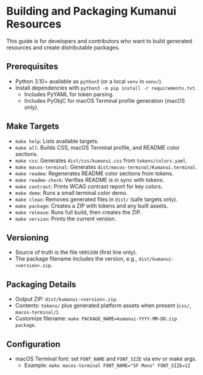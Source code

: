 # Building and Packaging Kumanui Resources

This guide is for developers and contributors who want to build generated resources and create distributable packages.

## Prerequisites

- Python 3.10+ available as `python3` (or a local `venv` in `venv/`).
- Install dependencies with `python3 -m pip install -r requirements.txt`.
  - Includes PyYAML for token parsing.
  - Includes PyObjC for macOS Terminal profile generation (macOS only).

## Make Targets

- `make help`: Lists available targets.
- `make all`: Builds CSS, macOS Terminal profile, and README color sections.
- `make css`: Generates `dist/css/kumanui.css` from `tokens/colors.yaml`.
- `make macos-terminal`: Generates `dist/macos-terminal/Kumanui.terminal`.
- `make readme`: Regenerates README color sections from tokens.
- `make readme-check`: Verifies README is in sync with tokens.
- `make contrast`: Prints WCAG contrast report for key colors.
- `make demo`: Runs a small terminal color demo.
- `make clean`: Removes generated files in `dist/` (safe targets only).
- `make package`: Creates a ZIP with tokens and any built assets.
- `make release`: Runs full build, then creates the ZIP.
- `make version`: Prints the current version.

## Versioning

- Source of truth is the file `VERSION` (first line only).
- The package filename includes the version, e.g., `dist/kumanui-<version>.zip`.

## Packaging Details

- Output ZIP: `dist/kumanui-<version>.zip`.
- Contents: `tokens/` plus generated platform assets when present (`css/`, `macos-terminal/`).
- Customize filename: `make PACKAGE_NAME=kumanui-YYYY-MM-DD.zip package`.

## Configuration

- macOS Terminal font: set `FONT_NAME` and `FONT_SIZE` via env or make args.
  - Example: `make macos-terminal FONT_NAME="SF Mono" FONT_SIZE=12`


